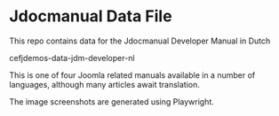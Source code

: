 # Jdocmanual Data File

This repo contains data for the Jdocmanual Developer Manual in Dutch

cefjdemos-data-jdm-developer-nl

This is one of four Joomla related manuals available in a number of
languages, although many articles await translation.

The image screenshots are generated using Playwright.
